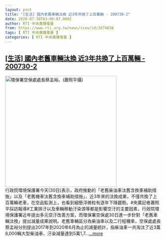 ```yaml
---
layout: post
title: "[生活] 國內老舊車輛汰換 近3年共換了上百萬輛 - 200730-2"
date: 2020-07-30T03:00:07.000Z
author: RTI 中央廣播電臺
from: https://www.rti.org.tw/news/view/id/2074038
tags: [ RTI 中央廣播電臺 ]
categories: [ RTI 中央廣播電臺 ]
---
```

<!--1596078007000-->
[[生活] 國內老舊車輛汰換 近3年共換了上百萬輛 - 200730-2](https://www.rti.org.tw/news/view/id/2074038)
------

<div>
<img src="https://static.rti.org.tw/assets/thumbnails/2020/07/30/85f6300bd722058225c2c38f981cf008.jpg" width="360" alt="環保署空保處處長蔡孟裕。(蕭照平攝)" title="環保署空保處處長蔡孟裕。(蕭照平攝)"><br>行政院環境保護署今天(30日)表示，政府推動的「老舊柴油車汰舊含換車補助措施」以及「老舊機車汰舊含換車補助措施」，近3年來的汰換成果，不僅共換了上百萬輛老車，在空品監測上，也看到細懸浮微粒有逐年下降趨勢。#央廣記者蕭照平採訪報導#工業排汙以及車輛移動汙染源等都是影響空汙的主要因素，行政院環境保護署近年提出多元空汙改善方案，而環保署空保處30日進一步針對「老舊車輛汰換」提出減量成果說明。老舊車輛區分為柴油車以及二行程機車，空保處處長蔡孟裕分別提出2017年到2020年6月為止的減量統計，指柴油車一共淘汰了近3萬8,000輛大型柴油車、汙染減量達到5萬1,7...<a target="_blank" href="https://www.rti.org.tw/news/view/id/2074038">...more</a>
</div>
